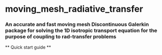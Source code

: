 # moving_mesh_radiative_transfer
### An accurate and fast moving mesh Discontinuous Galerkin package for solving the 1D isotropic transport equation for the purpose of coupling to rad-transfer problems
** Quick start guide **

